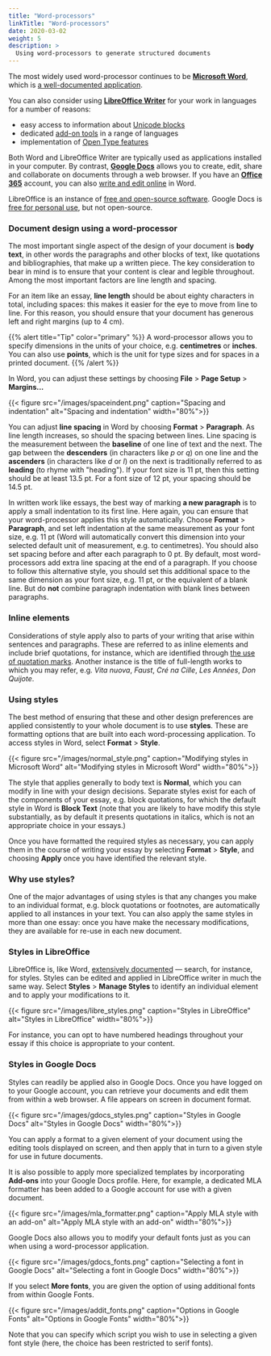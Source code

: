 ```yaml
---
title: "Word-processors"
linkTitle: "Word-processors"
date: 2020-03-02
weight: 5
description: >
  Using word-processors to generate structured documents
---
```

  
The most widely used word-processor continues to be **[Microsoft Word](https://www.microsoft.com/en-us/microsoft-365/word)**, which is [a well-documented application](https://support.office.com/en-gb/word). 

You can also consider using **[LibreOffice Writer](https://www.libreoffice.org/)** for your work in languages for a number of reasons:

- easy access to information about [Unicode blocks](/docs/unicode/what-is-unicode)
- dedicated [add-on tools](/docs/applications/#word-processors) in a range of languages
- implementation of [Open Type features](/docs/fonts/open-type)

Both Word and LibreOffice Writer are typically used as applications installed in your computer. By contrast, **[Google Docs](https://docs.google.com/)** allows you to create, edit, share and collaborate on documents through a web browser. If you have an **[Office 365](https://www.office.com/)** account, you can also [write and edit online](https://products.office.com/en-gb/word) in Word.

LibreOffice is an instance of [free and open-source software](https://opensource.com/article/17/11/open-source-or-free-software). Google Docs is [free for personal use](https://www.google.co.uk/docs/about), but not open-source.

### Document design using a word-processor

The most important single aspect of the design of your document is **body text**, in other words the paragraphs and other blocks of text, like quotations and bibliographies, that make up a written piece. The key consideration to bear in mind is to ensure that your content is clear and legible throughout. Among the most important factors are line length and spacing.

For an item like an essay, **line length** should be about eighty characters in total, including spaces: this makes it easier for the eye to move from line to line. For this reason, you should ensure that your document has generous left and right margins (up to 4 cm).

{{% alert title="Tip" color="primary" %}}
A word-processor allows you to specify dimensions in the units of your choice, e.g. **centimetres** or **inches**. You can also use **points**, which is the unit for type sizes and for spaces in a printed document.
{{% /alert %}}

In Word, you can adjust these settings by choosing **File** > **Page Setup** > **Margins...** 

{{< figure src="/images/spaceindent.png" caption="Spacing and indentation" alt="Spacing and indentation" width="80%">}}

You can adjust **line spacing** in Word by choosing **Format** > **Paragraph**. As line length increases, so should the spacing between lines. Line spacing is the measurement between the **baseline** of one line of text and the next. The gap between the **descenders** (in characters like *p* or *q*) on one line and the **ascenders** (in characters like *d* or *l*) on the next is traditionally referred to as **leading** (to rhyme with "heading"). If your font size is 11 pt, then this setting should be at least 13.5 pt. For a font size of 12 pt, your spacing should be 14.5 pt.

In written work like essays, the best way of marking **a new paragraph** is to apply a small indentation to its first line. Here again, you can ensure that your word-processor applies this style automatically. Choose **Format** > **Paragraph**, and set left indentation at the same measurement as your font size, e.g. 11 pt (Word will automatically convert this dimension into your selected default unit of measurement, e.g. to centimetres). You should also set spacing before and after each paragraph to 0 pt. By default, most word-processors add extra line spacing at the end of a paragraph. If you choose to follow this alternative style, you should set this additional space to the same dimension as your font size, e.g. 11 pt, or the equivalent of a blank line. But do **not** combine paragraph indentation with blank lines between paragraphs.

### Inline elements

Considerations of style apply also to parts of your writing that arise within sentences and paragraphs. These are referred to as inline elements and include brief quotations, for instance, which are identified through [the use of quotation marks](/docs/tips/smart-typography). Another instance is the title of full-length works to which you may refer, e.g. *Vita nuova*, *Faust*, *Cré na Cille*, *Les Années*, *Don Quijote*.  

### Using styles

The best method of ensuring that these and other design preferences are applied consistently to your whole document is to use **styles**. These are formatting options that are built into each word-processing application. To access styles in Word, select **Format** > **Style**. 

{{< figure src="/images/normal_style.png" caption="Modifying styles in Microsoft Word" alt="Modifying styles in Microsoft Word" width="80%">}}

The style that applies generally to body text is **Normal**, which you can modify in line with your design decisions. Separate styles exist for each of the components of your essay, e.g. block quotations, for which the default style in Word is **Block Text** (note that you are likely to have modify this style substantially, as by default it presents quotations in italics, which is not an appropriate choice in your essays.)

Once you have formatted the required styles as necessary, you can apply them in the course of writing your essay by selecting **Format** > **Style**, and choosing **Apply** once you have identified the relevant style.

### Why use styles?

One of the major advantages of using styles is that any changes you make to an individual format, e.g. block quotations or footnotes, are automatically applied to all instances in your text. You can also apply the same styles in more than one essay: once you have make the necessary modifications, they are available for re-use in each new document.

### Styles in LibreOffice

LibreOffice is, like Word, [extensively documented](https://help.libreoffice.org/latest/en-US/text/shared/05/new_help.html) — search, for instance, for styles. Styles can be edited and applied in LibreOffice writer in much the same way. Select **Styles** > **Manage Styles** to identify an individual element and to apply your modifications to it.

{{< figure src="/images/libre_styles.png" caption="Styles in LibreOffice" alt="Styles in LibreOffice" width="80%">}}

For instance, you can opt to have numbered headings throughout your essay if this choice is appropriate to your content.

### Styles in Google Docs

Styles can readily be applied also in Google Docs. Once you have logged on to your Google account, you can retrieve your documents and edit them from within a web browser. A file appears on screen in document format.

{{< figure src="/images/gdocs_styles.png" caption="Styles in Google Docs" alt="Styles in Google Docs" width="80%">}}

You can apply a format to a given element of your document using the editing tools displayed on screen, and then apply that in turn to a given style for use in future documents. 

It is also possible to apply more specialized templates by incorporating **Add-ons** into your Google Docs profile. Here, for example, a dedicated MLA formatter has been added to a Google account for use with a given document.

{{< figure src="/images/mla_formatter.png" caption="Apply MLA style with an add-on" alt="Apply MLA style with an add-on" width="80%">}}

Google Docs also allows you to modify your default fonts just as you can when using a word-processor application.

{{< figure src="/images/gdocs_fonts.png" caption="Selecting a font in Google Docs" alt="Selecting a font in Google Docs" width="80%">}}

If you select **More fonts**, you are given the option of using additional fonts from within Google Fonts.

{{< figure src="/images/addit_fonts.png" caption="Options in Google Fonts" alt="Options in Google Fonts" width="80%">}}

Note that you can specify which script you wish to use in selecting a given font style (here, the choice has been restricted to serif fonts).
